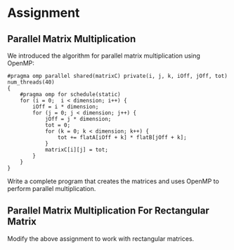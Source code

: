 # Assignment

## Parallel Matrix Multiplication

We introduced the algorithm for parallel matrix multiplication using OpenMP:

```
#pragma omp parallel shared(matrixC) private(i, j, k, iOff, jOff, tot) num_threads(40)
{
    #pragma omp for schedule(static)
    for (i = 0;  i < dimension; i++) {
        iOff = i * dimension;
        for (j = 0; j < dimension; j++) {
            jOff = j * dimension;
            tot = 0;
            for (k = 0; k < dimension; k++) {
                tot += flatA[iOff + k] * flatB[jOff + k];
            }
            matrixC[i][j] = tot;
        }
    }
}
```

Write a complete program that creates the matrices and uses OpenMP to perform parallel
multiplication.

## Parallel Matrix Multiplication For Rectangular Matrix

Modify the above assignment to work with rectangular matrices.
